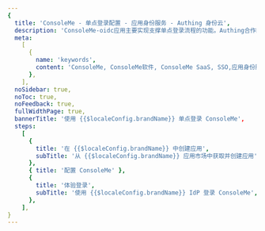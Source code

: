 ```yaml
---
{
  title: 'ConsoleMe - 单点登录配置 - 应用身份服务 - Authing 身份云',
  description: 'ConsoleMe-oidc应用主要实现支撑单点登录流程的功能。Authing合作网络提供 ConsoleMe，单点登录，SSO，实现应用的快捷登录、免密登录，提升员工办公体验、增强用户体验，增强企业数字化服务水平。',
  meta:
    [
      {
        name: 'keywords',
        content: 'ConsoleMe, ConsoleMe软件, ConsoleMe SaaS, SSO,应用身份服务,单点登录配置,Authing身份云',
      },
    ],
  noSidebar: true,
  noToc: true,
  noFeedback: true,
  fullWidthPage: true,
  bannerTitle: '使用 {{$localeConfig.brandName}} 单点登录 ConsoleMe',
  steps:
    [
      {
        title: '在 {{$localeConfig.brandName}} 中创建应用',
        subTitle: '从 {{$localeConfig.brandName}} 应用市场中获取并创建应用',
      },
      { title: '配置 ConsoleMe' },
      {
        title: '体验登录',
        subTitle: '使用 {{$localeConfig.brandName}} IdP 登录 ConsoleMe',
      },
    ],
}
---
```


<IntegrationDetail/>
